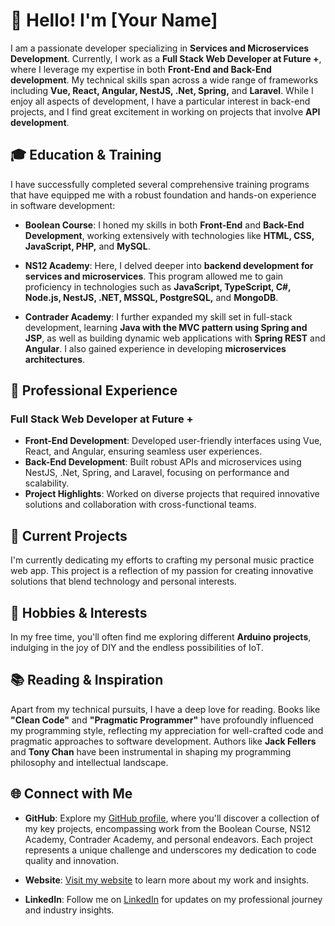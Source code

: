 # 👋 Hello! I'm [Your Name]

I am a passionate developer specializing in **Services and Microservices Development**. Currently, I work as a **Full Stack Web Developer at Future +**, where I leverage my expertise in both **Front-End and Back-End development**. My technical skills span across a wide range of frameworks including **Vue, React, Angular, NestJS, .Net, Spring,** and **Laravel**. While I enjoy all aspects of development, I have a particular interest in back-end projects, and I find great excitement in working on projects that involve **API development**.

## 🎓 Education & Training

I have successfully completed several comprehensive training programs that have equipped me with a robust foundation and hands-on experience in software development:

- **Boolean Course**: I honed my skills in both **Front-End** and **Back-End Development**, working extensively with technologies like **HTML, CSS, JavaScript, PHP,** and **MySQL**.

- **NS12 Academy**: Here, I delved deeper into **backend development for services and microservices**. This program allowed me to gain proficiency in technologies such as **JavaScript, TypeScript, C#, Node.js, NestJS, .NET, MSSQL, PostgreSQL,** and **MongoDB**.

- **Contrader Academy**: I further expanded my skill set in full-stack development, learning **Java with the MVC pattern using Spring and JSP**, as well as building dynamic web applications with **Spring REST** and **Angular**. I also gained experience in developing **microservices architectures**.

## 💼 Professional Experience

### Full Stack Web Developer at Future +

- **Front-End Development**: Developed user-friendly interfaces using Vue, React, and Angular, ensuring seamless user experiences.
- **Back-End Development**: Built robust APIs and microservices using NestJS, .Net, Spring, and Laravel, focusing on performance and scalability.
- **Project Highlights**: Worked on diverse projects that required innovative solutions and collaboration with cross-functional teams.

## 🚀 Current Projects

I'm currently dedicating my efforts to crafting my personal music practice web app. This project is a reflection of my passion for creating innovative solutions that blend technology and personal interests.

## 🎨 Hobbies & Interests

In my free time, you'll often find me exploring different **Arduino projects**, indulging in the joy of DIY and the endless possibilities of IoT.

## 📚 Reading & Inspiration

Apart from my technical pursuits, I have a deep love for reading. Books like **"Clean Code"** and **"Pragmatic Programmer"** have profoundly influenced my programming style, reflecting my appreciation for well-crafted code and pragmatic approaches to software development. Authors like **Jack Fellers** and **Tony Chan** have been instrumental in shaping my programming philosophy and intellectual landscape.

## 🌐 Connect with Me

- **GitHub**: Explore my [GitHub profile](https://github.com/your-profile), where you'll discover a collection of my key projects, encompassing work from the Boolean Course, NS12 Academy, Contrader Academy, and personal endeavors. Each project represents a unique challenge and underscores my dedication to code quality and innovation.

- **Website**: [Visit my website](https://your-website.com) to learn more about my work and insights.

- **LinkedIn**: Follow me on [LinkedIn](https://linkedin.com/in/your-linkedin-profile) for updates on my professional journey and industry insights.

